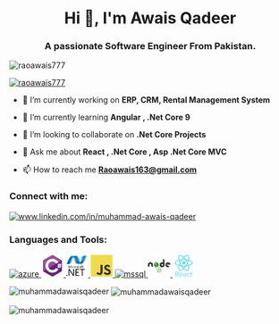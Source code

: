 <h1 align="center">Hi 👋, I'm Awais Qadeer</h1>
<h3 align="center">A passionate Software Engineer From Pakistan.</h3>

<p align="left"> <img src="https://komarev.com/ghpvc/?username=raoawais777&label=Profile%20views&color=0e75b6&style=flat" alt="raoawais777" /> </p>

<p align="left"> <a href="https://github.com/ryo-ma/github-profile-trophy"><img src="https://github-profile-trophy.vercel.app/?username=raoawais777" alt="raoawais777" /></a> </p>

- 🔭 I’m currently working on **ERP, CRM, Rental Management System**

- 🌱 I’m currently learning **Angular , .Net Core 9**

- 👯 I’m looking to collaborate on **.Net Core Projects**

- 💬 Ask me about **React , .Net Core , Asp .Net Core MVC**

- 📫 How to reach me **Raoawais163@gmail.com**

<h3 align="left">Connect with me:</h3>
<p align="left">
<a href="https://linkedin.com/in/www.linkedin.com/in/muhammad-awais-qadeer" target="blank"><img align="center" src="https://raw.githubusercontent.com/rahuldkjain/github-profile-readme-generator/master/src/images/icons/Social/linked-in-alt.svg" alt="www.linkedin.com/in/muhammad-awais-qadeer" height="30" width="40" /></a>
</p>

<h3 align="left">Languages and Tools:</h3>
<p align="left"> <a href="https://azure.microsoft.com/en-in/" target="_blank" rel="noreferrer"> <img src="https://www.vectorlogo.zone/logos/microsoft_azure/microsoft_azure-icon.svg" alt="azure" width="40" height="40"/> </a> <a href="https://www.w3schools.com/cs/" target="_blank" rel="noreferrer"> <img src="https://raw.githubusercontent.com/devicons/devicon/master/icons/csharp/csharp-original.svg" alt="csharp" width="40" height="40"/> </a> <a href="https://dotnet.microsoft.com/" target="_blank" rel="noreferrer"> <img src="https://raw.githubusercontent.com/devicons/devicon/master/icons/dot-net/dot-net-original-wordmark.svg" alt="dotnet" width="40" height="40"/> </a> <a href="https://developer.mozilla.org/en-US/docs/Web/JavaScript" target="_blank" rel="noreferrer"> <img src="https://raw.githubusercontent.com/devicons/devicon/master/icons/javascript/javascript-original.svg" alt="javascript" width="40" height="40"/> </a> <a href="https://www.microsoft.com/en-us/sql-server" target="_blank" rel="noreferrer"> <img src="https://www.svgrepo.com/show/303229/microsoft-sql-server-logo.svg" alt="mssql" width="40" height="40"/> </a> <a href="https://nodejs.org" target="_blank" rel="noreferrer"> <img src="https://raw.githubusercontent.com/devicons/devicon/master/icons/nodejs/nodejs-original-wordmark.svg" alt="nodejs" width="40" height="40"/> </a> <a href="https://reactjs.org/" target="_blank" rel="noreferrer"> <img src="https://raw.githubusercontent.com/devicons/devicon/master/icons/react/react-original-wordmark.svg" alt="react" width="40" height="40"/> </a> </p>

<p><img align="left" src="https://github-readme-stats.vercel.app/api/top-langs?username=muhammadawaisqadeer&show_icons=true&locale=en&layout=compact" alt="muhammadawaisqadeer" /></p>

<p>&nbsp;<img align="center" src="https://github-readme-stats.vercel.app/api?username=muhammadawaisqadeer&show_icons=true&locale=en" alt="muhammadawaisqadeer" /></p>

<p><img align="center" src="https://github-readme-streak-stats.herokuapp.com/?user=muhammadawaisqadeer&" alt="muhammadawaisqadeer" /></p>
